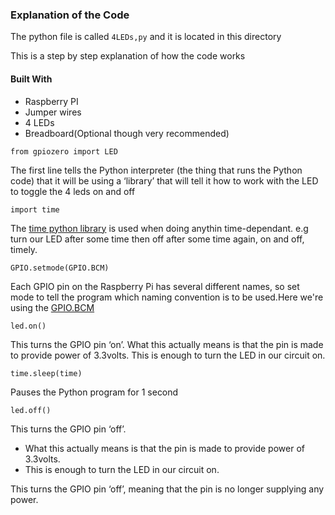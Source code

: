 ### Explanation of the Code
The python file is called `4LEDs,py` and it is located in this directory

This is a step by step explanation of how the code works
#### Built With
- Raspberry PI
- Jumper wires
- 4 LEDs
- Breadboard(Optional though very recommended)

`from gpiozero import LED`

The first line tells the Python interpreter (the thing that runs the Python code) that it will be using a ‘library’ that will tell it how to work with the LED to toggle the 4 leds on and off

`import time`

The [time python library](https://pypi.org/project/time/) is used when doing anythin time-dependant.
e.g turn our LED after some time then off after some time again, on and off, timely.

`GPIO.setmode(GPIO.BCM)`

Each GPIO pin on the Raspberry Pi has several different names, so set mode to tell the program which naming convention is to be used.Here we're using the [GPIO.BCM](https://raspi.tv/2013/rpi-gpio-basics-4-setting-up-rpi-gpio-numbering-systems-and-inputs)

`led.on()`

This turns the GPIO pin ‘on’. What this actually means is that the pin is made to provide power of 3.3volts.  This is enough to turn the LED in our circuit on.

`time.sleep(time)`

Pauses the Python program for 1 second


`led.off()`

This turns the GPIO pin ‘off’. 
- What this actually means is that the pin is made to provide power of 3.3volts.
- This is enough to turn the LED in our circuit on.


This turns the GPIO pin ‘off’, meaning that the pin is no longer supplying any power.
